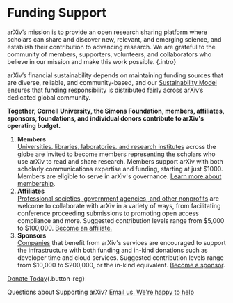 # Funding Support

arXiv’s mission is to provide an open research sharing platform where scholars can share and discover new, relevant, and emerging science, and establish their contribution to advancing research. We are grateful to the community of members, supporters, volunteers, and collaborators who believe in our mission and make this work possible.
{.intro}

arXiv’s financial sustainability depends on maintaining funding sources that are diverse, reliable, and community-based, and our <a href="images/arxiv-membership-program@2x.png" target="_blank">Sustainability Model</a> ensures that funding responsibility is distributed fairly across arXiv’s dedicated global community.

**Together, Cornell University, the Simons Foundation, members, affiliates, sponsors, foundations, and individual donors contribute to arXiv's operating budget.**

<ol class="color-blocks">
  <li><strong>Members</strong><br>
  <a href="ourmembers.html">Universities, libraries, laboratories, and research institutes</a> across the globe are invited to become members representing the scholars who use arXiv to read and share research. Members support arXiv with both scholarly communications expertise and funding, starting at just $1000. Members are eligible to serve in arXiv's governance. <a href="membership.html">Learn more about membership</a>.</li>
  <li><strong>Affiliates</strong><br>
  <a href="supporters.html">Professional societies, government agencies, and other nonprofits</a> are welcome to collaborate with arXiv in a variety of ways, from facilitating conference proceeding submissions to promoting open access compliance and more. Suggested contribution levels range from $5,000 to $100,000. <a href="support_confirm.html">Become an affiliate.</a></li>
  <li><strong>Sponsors</strong><br>
  <a href="supporters.html">Companies</a> that benefit from arXiv's services are encouraged to support the infrastructure with both funding and in-kind donations such as developer time and cloud services. Suggested contribution levels range from $10,000 to $200,000, or the in-kind equivalent. <a href="support_confirm.html">Become a sponsor</a>.</li>
</ol>

[Donate Today](https://securelb.imodules.com/s/1717/alumni/event.aspx?sid=1717&gid=2&pgid=22315&cid=35778&dids=276&bledit=1&sort=1){.button-reg}

Questions about Supporting arXiv? [Email us. We're happy to help](mailto:membership@arxiv.org)
